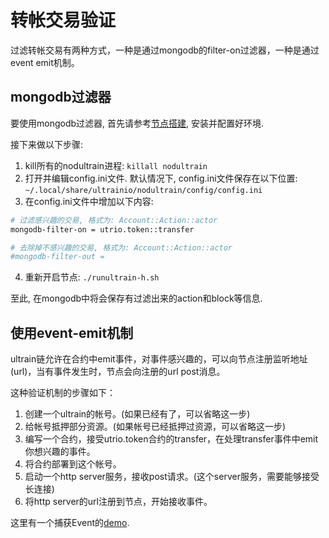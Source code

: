 # 转帐交易验证

过滤转帐交易有两种方式，一种是通过mongodb的filter-on过滤器，一种是通过event emit机制。

## mongodb过滤器
要使用mongodb过滤器, 首先请参考[节点搭建](./节点搭建.md), 安装并配置好环境.

接下来做以下步骤:
1. kill所有的nodultrain进程: `killall nodultrain`
2. 打开并编辑config.ini文件. 默认情况下, config.ini文件保存在以下位置: `~/.local/share/ultrainio/nodultrain/config/config.ini`
3. 在config.ini文件中增加以下内容:
```bash
# 过滤感兴趣的交易, 格式为: Account::Action::actor
mongodb-filter-on = utrio.token::transfer

# 去除掉不感兴趣的交易, 格式为: Account::Action::actor
#mongodb-filter-out = 
```
4. 重新开启节点: `./runultrain-h.sh`

至此, 在mongodb中将会保存有过滤出来的action和block等信息.

## 使用event-emit机制
ultrain链允许在合约中emit事件，对事件感兴趣的，可以向节点注册监听地址(url)，当有事件发生时，节点会向注册的url post消息。

这种验证机制的步骤如下：

1. 创建一个ultrain的帐号。(如果已经有了，可以省略这一步)
2. 给帐号抵押部分资源。(如果帐号已经抵押过资源，可以省略这一步)
3. 编写一个合约，接受utrio.token合约的transfer，在处理transfer事件中emit你想兴趣的事件。
4. 将合约部署到这个帐号。
5. 启动一个http server服务，接收post请求。(这个server服务，需要能够接受长连接)
6. 将http server的url注册到节点，开始接收事件。

这里有一个捕获Event的[demo](../demos/ReceiveEmittedEvent).